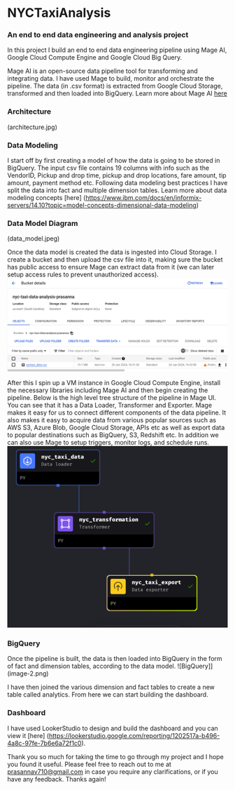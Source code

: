 # NYCTaxiAnalysis
### An end to end data engineering and analysis project

In this project I build an end to end data engineering pipeline using Mage AI, Google Cloud Compute Engine and Google Cloud Big Query.

Mage AI is an open-source data pipeline tool for transforming and integrating data. I have used Mage to build, monitor and orchestrate the pipeline. The data (in .csv format) is extracted from Google Cloud Storage, transformed and then loaded into BigQuery.
Learn more about Mage AI [here](https://www.mage.ai/)

### Architecture
(architecture.jpg)

### Data Modeling
I start off by first creating a model of how the data is going to be stored in BigQuery. The input csv file contains 19 columns with info such as the VendorID, Pickup and drop time, pickup and drop locations, fare amount, tip amount, payment method etc. Following data modeling best practices I have split the data into fact and multiple dimension tables.
Learn more about data modeling concepts [here] (https://www.ibm.com/docs/en/informix-servers/14.10?topic=model-concepts-dimensional-data-modeling)

### Data Model Diagram
(data_model.jpeg)

Once the data model is created the data is ingested into Cloud Storage. I create a bucket and then upload the csv file into it, making sure the bucket has public access to ensure Mage can extract data from it (we can later setup access rules to prevent unauthorized access).
![CloudStorage](image.png)

After this I spin up a VM instance in Google Cloud Compute Engine, install the necessary libraries including Mage AI and then begin creating the pipeline.
Below is the high level tree structure of the pipeline in Mage UI. You can see that it has a Data Loader, Transformer and Exporter. Mage makes it easy for us to connect different components of the data pipeline. It also makes it easy to acquire data from various popular sources such as AWS S3, Azure Blob, Google Cloud Storage, APIs etc as well as export data to popular destinations such as BigQuery, S3, Redshift etc. In addition we can also use Mage to setup triggers, monitor logs, and schedule runs.
![Tree Structure](image-1.png)

### BigQuery
Once the pipeline is built, the data is then loaded into BigQuery in the form of fact and dimension tables, according to the data model.
![BigQuery]](image-2.png)

I have then joined the various dimension and fact tables to create a new table called analytics. From here we can start building the dashboard.

### Dashboard
I have used LookerStudio to design and build the dashboard and you can view it [here] (https://lookerstudio.google.com/reporting/1202517a-b496-4a8c-97fe-7b6e6a72f1c0).

Thank you so much for taking the time to go through my project and I hope you found it useful. Please feel free to reach out to me at prasannav710@gmail.com in case you require any clarifications, or if you have any feedback. Thanks again!

